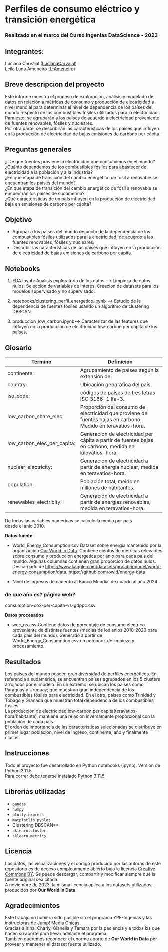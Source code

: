# Perfiles de consumo eléctrico y transición energética

### Realizado en el marco del Curso Ingenias DataScience - 2023

## Integrantes: 
Luciana Carvajal ([LucianaCarvajal](https://github.com/LucianaCarvajal)) <br>
Leila Luna Ameneiro ([L-Ameneiro](https://github.com/L-Ameneiro))

## Breve descripcion del proyecto

Este informe muestra el proceso de exploración, análisis y modelado de datos en relación a métricas de consumo y producción de electricidad a nivel mundial para determinar el nivel de dependencia de los países del mundo respecto de los combustibles fósiles utilizados para la electricidad. Para esto, se agruparán a los países de acuerdo a electricidad proveniente de fuentes renovables, fósiles y nucleares. <br>
Por otra parte, se describirán las características de los países que influyen en la producción de electricidad de bajas emisiones de carbono per cápita.


## Preguntas generales

¿ De qué fuentes proviene la electricidad que consumimos en el mundo? <br>
¿Cuánto dependemos de los combustibles fósiles para abastecer de electricidad a la población y a la industria? <br>
¿En que etapa de transición del cambio energético de fósil a renovable se encuentran los países del mundo? <br>
¿En que etapa de transición del cambio energético de fósil a renovable se encuentran los países de sudamérica? <br>
¿Qué características de un país influyen en la producción de electricidad baja en emisiones de carbono per cápita?


## Objetivo 

- Agrupar a los países del mundo respecto de la dependencia de los combustibles fósiles utilizados para la electricidad, de acuerdo a las fuentes renovables, fósiles y nucleares. <br>
- Describir las características de los países que influyen en la producción de electricidad de bajas emisiones de carbono per cápita.

## Notebooks


1. EDA.ipynb: Analisis exploratorio de los datos --> Limpieza de datos nulos. Seleccion de variables de interes. Creacion de datasets para los modelos supervisado y no supervisado.

2. notebooks/clustering_perfil_energetico.ipynb  --> Estudio de la dependencia de fuentes fósiles usando un algoritmo de clustering DBSCAN. 

3. produccion_low_carbon.ipynb--> Caracterizar de las features que influyen en la producción de electricidad low-carbon per cápita de los países.


## Glosario


| Término                                 |Definición                                         |
|----------------------------|----------------------------------------------------------------|
| continente:                | Agrupamiento de países según la extensión de 
| country:                   | Ubicación geográfica del país.|
| iso_code:                  | códigos de países de tres letras ISO 3166-1 lfa-3. | 
| low_carbon_share_elec:     | Proporción del consumo de electricidad que proviene de fuentes bajas en carbono. Medido en teravatios-hora.|
| low_carbon_elec_per_capita:| Generación de electricidad per cápita a partir de fuentes bajas en carbono, medida en kilovatios-hora.|
| nuclear_electricity:       | Generación de electricidad a partir de energía nuclear, medida en teravatios-hora.|
| population:                | Población total, meido en millones de habitantes.|
| renewables_electricity:    | Generación de electricidad a partir de energías renovables, medida en teravatios-hora.|


De todas las variables numericas se calculo la media por pais desde el anio 2010.

**Datos fuente**

- World_Energy_Consumption.csv
Dataset sobre energia mantenido por la organizacion [Our World in Data](https://ourworldindata.org/). Contiene cientos de metricas relevantes sobre consumo y produccion energetica por anio para cada pais del mundo. Algunas columnas contienen gran proporcion de datos nulos.  
Descargado de https://www.kaggle.com/datasets/pralabhpoudel/world-energy-consumption/data.
https://github.com/owid/energy-data

- Nivel de ingresos de cauerdo al Banco Mundial de cuardo al año 2024. 
### de que año es? página web?

consumption-co2-per-capita-vs-gdppc.csv

**Datos procesados**
- wec_ns.csv
Contiene datos de porcentaje de consumo electrico proveniente de distintas fuentes (medias de los anios 2010-2020 para cada pais del mundo).
Generado a partir de World_Energy_Consumption.csv en notebook de limpieza y procesamiento. 

## Resultados

Los países del mundo poseen gran diversidad de perfiles energéticos. En referencia a sudamérica, se encuentran países agrupados en los 5 clusters arrojados por el modelo. En un extremo, se ubican los países como Paraguay y Uruguay; que muestran gran independencia de los combustibles fósiles para electricidad. En el otro, países como Trinidad y Tobago y Granada que muestran total dependencia de los combustibles fósiles. <br>
La producción de electricidad low-carbon per capita(teravatios-hora/habitante), mantiene una relación inversamente proporcional con la población de cada país. <br>
El orden de importancia de las características selecionadas se distribuye en primer lugar población, nivel de ingreso, continente, año y finalmente cluster.


## Instrucciones

Todo el proyecto fue desarrollado en Python notebooks (ipynb). Version de Python  3.11.5. <br>
Para correr debe tenerse instalado Python 3.11.5.

## Librerias utilizadas

- `pandas` <br>
- `numpy` <br>
- `plotly.express` <br>
- `matplotlib.pyplot` <br>
- Clustering DBSCAN** <br>
- `sklearn.cluster`<br>
- `sklearn.metrics`<br>



## Licencia

Los datos, las visualizaciones y el codigo producido por las autoras de este repositorio es de acceso completamente abierto bajo la licencia [Creative Commons BY](https://creativecommons.org/licenses/by/4.0/). Se puede descargar, compartir y modificar siempre que la fuente original sea citada.  <br>
A noviembre de 2023, la misma licencia aplica a los datasets utilizados, producidos por **Our World in Data**. 

## Agradecimientos
Este trabajo no hubiera sido posible sin el programa YPF-Ingenias y las instructoras de Jump! Media Chicas. <br>
Gracias a Irina, Charly, Gianella y Tamara por la paciencia y a todxs lxs que hacen su aporte para llevar adelante el programa.  <br>
Tambien queremos reconocer el enorme aporte de **Our World in Data** por proveer y mantener el dataset fuente utilizado. 



